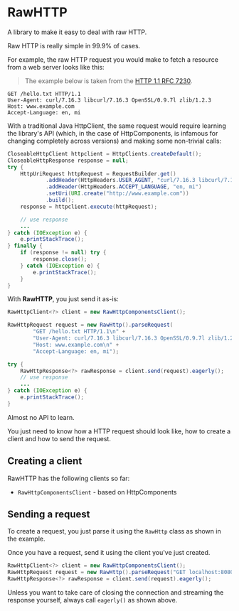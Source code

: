 # RawHTTP

A library to make it easy to deal with raw HTTP.

Raw HTTP is really simple in 99.9% of cases.

For example, the raw HTTP request you would make to fetch a resource from a web server looks like this:

> The example below is taken from the [HTTP 1.1 RFC 7230](https://tools.ietf.org/html/rfc7230#section-2.1).

```
GET /hello.txt HTTP/1.1
User-Agent: curl/7.16.3 libcurl/7.16.3 OpenSSL/0.9.7l zlib/1.2.3
Host: www.example.com
Accept-Language: en, mi
```

With a traditional Java HttpClient, the same request would require learning the library's API
(which, in the case of HttpComponents, is infamous for changing completely across versions)
and making some non-trivial calls:

```java
CloseableHttpClient httpclient = HttpClients.createDefault();
CloseableHttpResponse response = null;
try {
    HttpUriRequest httpRequest = RequestBuilder.get()
            .addHeader(HttpHeaders.USER_AGENT, "curl/7.16.3 libcurl/7.16.3 OpenSSL/0.9.7l zlib/1.2.3")
            .addHeader(HttpHeaders.ACCEPT_LANGUAGE, "en, mi")
            .setUri(URI.create("http://www.example.com"))
            .build();
    response = httpclient.execute(httpRequest);

    // use response
    ...
} catch (IOException e) {
    e.printStackTrace();
} finally {
    if (response != null) try {
        response.close();
    } catch (IOException e) {
        e.printStackTrace();
    }
}
```

With **RawHTTP**, you just send it as-is:

```java
RawHttpClient<?> client = new RawHttpComponentsClient();

RawHttpRequest request = new RawHttp().parseRequest(
        "GET /hello.txt HTTP/1.1\n" +
        "User-Agent: curl/7.16.3 libcurl/7.16.3 OpenSSL/0.9.7l zlib/1.2.3\n" +
        "Host: www.example.com\n" +
        "Accept-Language: en, mi");

try {
    RawHttpResponse<?> rawResponse = client.send(request).eagerly();
    // use response
    ...
} catch (IOException e) {
    e.printStackTrace();
}
```

Almost no API to learn.

You just need to know how a HTTP request should look like, how to create a client and how to send the request.

## Creating a client

RawHTTP has the following clients so far:

* `RawHttpComponentsClient` - based on HttpComponents

## Sending a request

To create a request, you just parse it using the `RawHttp` class as shown in the example.

Once you have a request, send it using the client you've just created.

```java
RawHttpClient<?> client = new RawHttpComponentsClient();
RawHttpRequest request = new RawHttp().parseRequest("GET localhost:8080/hello");
RawHttpResponse<?> rawResponse = client.send(request).eagerly();
```

Unless you want to take care of closing the connection and streaming the response yourself, always call `eagerly()`
as shown above.

